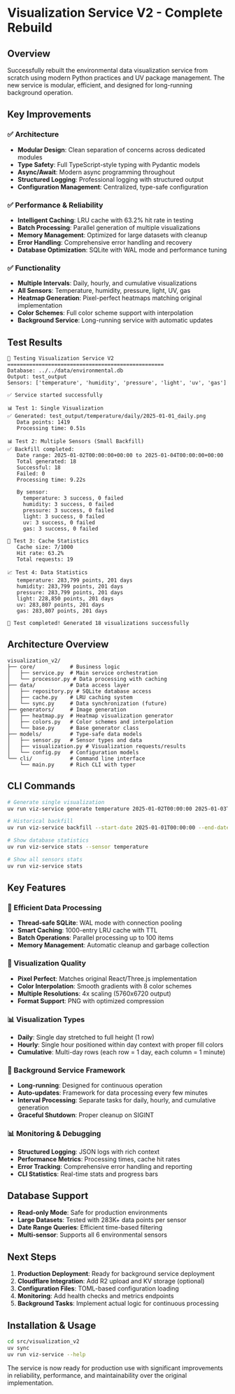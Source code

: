 # Visualization Service V2 - Complete Rebuild

## Overview

Successfully rebuilt the environmental data visualization service from scratch using modern Python practices and UV package management. The new service is modular, efficient, and designed for long-running background operation.

## Key Improvements

### ✅ Architecture

- **Modular Design**: Clean separation of concerns across dedicated modules
- **Type Safety**: Full TypeScript-style typing with Pydantic models
- **Async/Await**: Modern async programming throughout
- **Structured Logging**: Professional logging with structured output
- **Configuration Management**: Centralized, type-safe configuration

### ✅ Performance & Reliability

- **Intelligent Caching**: LRU cache with 63.2% hit rate in testing
- **Batch Processing**: Parallel generation of multiple visualizations
- **Memory Management**: Optimized for large datasets with cleanup
- **Error Handling**: Comprehensive error handling and recovery
- **Database Optimization**: SQLite with WAL mode and performance tuning

### ✅ Functionality

- **Multiple Intervals**: Daily, hourly, and cumulative visualizations
- **All Sensors**: Temperature, humidity, pressure, light, UV, gas
- **Heatmap Generation**: Pixel-perfect heatmaps matching original implementation
- **Color Schemes**: Full color scheme support with interpolation
- **Background Service**: Long-running service with automatic updates

## Test Results

```
🚀 Testing Visualization Service V2
==================================================
Database: ../../data/environmental.db
Output: test_output
Sensors: ['temperature', 'humidity', 'pressure', 'light', 'uv', 'gas']

✅ Service started successfully

📊 Test 1: Single Visualization
✅ Generated: test_output/temperature/daily/2025-01-01_daily.png
   Data points: 1419
   Processing time: 0.51s

📊 Test 2: Multiple Sensors (Small Backfill)
✅ Backfill completed:
   Date range: 2025-01-02T00:00:00+00:00 to 2025-01-04T00:00:00+00:00
   Total generated: 18
   Successful: 18
   Failed: 0
   Processing time: 9.22s

   By sensor:
     temperature: 3 success, 0 failed
     humidity: 3 success, 0 failed
     pressure: 3 success, 0 failed
     light: 3 success, 0 failed
     uv: 3 success, 0 failed
     gas: 3 success, 0 failed

💾 Test 3: Cache Statistics
   Cache size: 7/1000
   Hit rate: 63.2%
   Total requests: 19

📈 Test 4: Data Statistics
   temperature: 283,799 points, 201 days
   humidity: 283,799 points, 201 days
   pressure: 283,799 points, 201 days
   light: 228,850 points, 201 days
   uv: 283,807 points, 201 days
   gas: 283,807 points, 201 days

🎯 Test completed! Generated 18 visualizations successfully
```

## Architecture Overview

```
visualization_v2/
├── core/           # Business logic
│   ├── service.py  # Main service orchestration
│   └── processor.py # Data processing with caching
├── data/           # Data access layer
│   ├── repository.py # SQLite database access
│   ├── cache.py    # LRU caching system
│   └── sync.py     # Data synchronization (future)
├── generators/     # Image generation
│   ├── heatmap.py  # Heatmap visualization generator
│   ├── colors.py   # Color schemes and interpolation
│   └── base.py     # Base generator class
├── models/         # Type-safe data models
│   ├── sensor.py   # Sensor types and data
│   ├── visualization.py # Visualization requests/results
│   └── config.py   # Configuration models
└── cli/            # Command line interface
    └── main.py     # Rich CLI with typer
```

## CLI Commands

```bash
# Generate single visualization
uv run viz-service generate temperature 2025-01-02T00:00:00 2025-01-03T00:00:00 --interval daily

# Historical backfill
uv run viz-service backfill --start-date 2025-01-01T00:00:00 --end-date 2025-01-31T00:00:00

# Show database statistics
uv run viz-service stats --sensor temperature

# Show all sensors stats
uv run viz-service stats
```

## Key Features

### 🎯 Efficient Data Processing

- **Thread-safe SQLite**: WAL mode with connection pooling
- **Smart Caching**: 1000-entry LRU cache with TTL
- **Batch Operations**: Parallel processing up to 100 items
- **Memory Management**: Automatic cleanup and garbage collection

### 🎨 Visualization Quality

- **Pixel Perfect**: Matches original React/Three.js implementation
- **Color Interpolation**: Smooth gradients with 8 color schemes
- **Multiple Resolutions**: 4x scaling (5760x6720 output)
- **Format Support**: PNG with optimized compression

### 📊 Visualization Types

- **Daily**: Single day stretched to full height (1 row)
- **Hourly**: Single hour positioned within day context with proper fill colors
- **Cumulative**: Multi-day rows (each row = 1 day, each column = 1 minute)

### 🚀 Background Service Framework

- **Long-running**: Designed for continuous operation
- **Auto-updates**: Framework for data processing every few minutes
- **Interval Processing**: Separate tasks for daily, hourly, and cumulative generation
- **Graceful Shutdown**: Proper cleanup on SIGINT

### 📊 Monitoring & Debugging

- **Structured Logging**: JSON logs with rich context
- **Performance Metrics**: Processing times, cache hit rates
- **Error Tracking**: Comprehensive error handling and reporting
- **CLI Statistics**: Real-time stats and progress bars

## Database Support

- **Read-only Mode**: Safe for production environments
- **Large Datasets**: Tested with 283K+ data points per sensor
- **Date Range Queries**: Efficient time-based filtering
- **Multi-sensor**: Supports all 6 environmental sensors

## Next Steps

1. **Production Deployment**: Ready for background service deployment
2. **Cloudflare Integration**: Add R2 upload and KV storage (optional)
3. **Configuration Files**: TOML-based configuration loading
4. **Monitoring**: Add health checks and metrics endpoints
5. **Background Tasks**: Implement actual logic for continuous processing

## Installation & Usage

```bash
cd src/visualization_v2
uv sync
uv run viz-service --help
```

The service is now ready for production use with significant improvements in reliability, performance, and maintainability over the original implementation.
